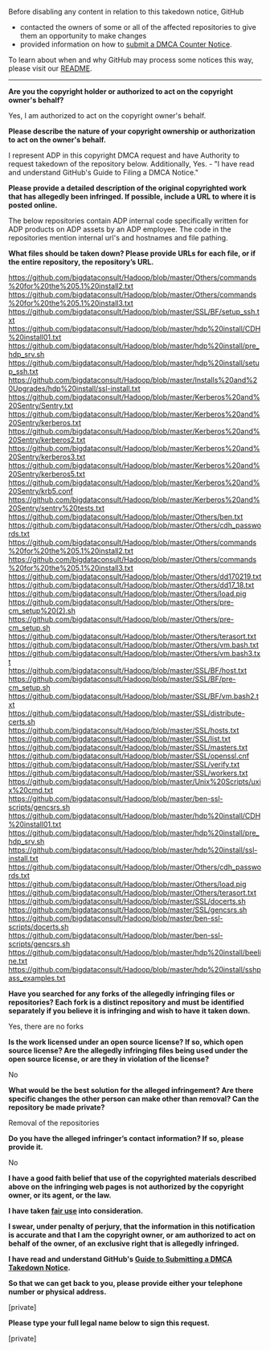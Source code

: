 Before disabling any content in relation to this takedown notice, GitHub
- contacted the owners of some or all of the affected repositories to give them an opportunity to make changes
- provided information on how to [submit a DMCA Counter Notice](https://docs.github.com/en/articles/guide-to-submitting-a-dmca-counter-notice).

To learn about when and why GitHub may process some notices this way, please visit our [README](https://github.com/github/dmca/blob/master/README.md).

---

**Are you the copyright holder or authorized to act on the copyright owner's behalf?**

Yes, I am authorized to act on the copyright owner's behalf.

**Please describe the nature of your copyright ownership or authorization to act on the owner's behalf.**

I represent ADP in this copyright DMCA request and have Authority to request takedown of the repository below.
Additionally, Yes. - "I have read and understand GitHub's Guide to Filing a DMCA Notice."

**Please provide a detailed description of the original copyrighted work that has allegedly been infringed. If possible, include a URL to where it is posted online.**

The below repositories contain ADP internal code specifically written for ADP products on ADP assets by an ADP employee. The code in the repositories mention internal url's and hostnames and file pathing.

**What files should be taken down? Please provide URLs for each file, or if the entire repository, the repository’s URL.**

https://github.com/bigdataconsult/Hadoop/blob/master/Others/commands%20for%20the%205.1%20install2.txt  
https://github.com/bigdataconsult/Hadoop/blob/master/Others/commands%20for%20the%205.1%20install3.txt  
https://github.com/bigdataconsult/Hadoop/blob/master/SSL/BF/setup_ssh.txt  
https://github.com/bigdataconsult/Hadoop/blob/master/hdp%20install/CDH%20install01.txt  
https://github.com/bigdataconsult/Hadoop/blob/master/hdp%20install/pre_hdp_srv.sh  
https://github.com/bigdataconsult/Hadoop/blob/master/hdp%20install/setup_ssh.txt  
https://github.com/bigdataconsult/Hadoop/blob/master/Installs%20and%20Upgrades/hdp%20install/ssl-install.txt  
https://github.com/bigdataconsult/Hadoop/blob/master/Kerberos%20and%20Sentry/Sentry.txt  
https://github.com/bigdataconsult/Hadoop/blob/master/Kerberos%20and%20Sentry/kerberos.txt  
https://github.com/bigdataconsult/Hadoop/blob/master/Kerberos%20and%20Sentry/kerberos2.txt  
https://github.com/bigdataconsult/Hadoop/blob/master/Kerberos%20and%20Sentry/kerberos3.txt  
https://github.com/bigdataconsult/Hadoop/blob/master/Kerberos%20and%20Sentry/kerberos5.txt  
https://github.com/bigdataconsult/Hadoop/blob/master/Kerberos%20and%20Sentry/krb5.conf  
https://github.com/bigdataconsult/Hadoop/blob/master/Kerberos%20and%20Sentry/sentry%20tests.txt  
https://github.com/bigdataconsult/Hadoop/blob/master/Others/ben.txt  
https://github.com/bigdataconsult/Hadoop/blob/master/Others/cdh_passwords.txt  
https://github.com/bigdataconsult/Hadoop/blob/master/Others/commands%20for%20the%205.1%20install2.txt  
https://github.com/bigdataconsult/Hadoop/blob/master/Others/commands%20for%20the%205.1%20install3.txt  
https://github.com/bigdataconsult/Hadoop/blob/master/Others/dd170219.txt  
https://github.com/bigdataconsult/Hadoop/blob/master/Others/dd17_18.txt  
https://github.com/bigdataconsult/Hadoop/blob/master/Others/load.pig  
https://github.com/bigdataconsult/Hadoop/blob/master/Others/pre-cm_setup%20(2).sh  
https://github.com/bigdataconsult/Hadoop/blob/master/Others/pre-cm_setup.sh  
https://github.com/bigdataconsult/Hadoop/blob/master/Others/terasort.txt  
https://github.com/bigdataconsult/Hadoop/blob/master/Others/vm.bash.txt  
https://github.com/bigdataconsult/Hadoop/blob/master/Others/vm.bash3.txt  
https://github.com/bigdataconsult/Hadoop/blob/master/SSL/BF/host.txt  
https://github.com/bigdataconsult/Hadoop/blob/master/SSL/BF/pre-cm_setup.sh  
https://github.com/bigdataconsult/Hadoop/blob/master/SSL/BF/vm.bash2.txt  
https://github.com/bigdataconsult/Hadoop/blob/master/SSL/distribute-certs.sh  
https://github.com/bigdataconsult/Hadoop/blob/master/SSL/hosts.txt  
https://github.com/bigdataconsult/Hadoop/blob/master/SSL/list.txt  
https://github.com/bigdataconsult/Hadoop/blob/master/SSL/masters.txt  
https://github.com/bigdataconsult/Hadoop/blob/master/SSL/openssl.cnf  
https://github.com/bigdataconsult/Hadoop/blob/master/SSL/verify.txt  
https://github.com/bigdataconsult/Hadoop/blob/master/SSL/workers.txt  
https://github.com/bigdataconsult/Hadoop/blob/master/Unix%20Scripts/uxix%20cmd.txt  
https://github.com/bigdataconsult/Hadoop/blob/master/ben-ssl-scripts/gencsrs.sh  
https://github.com/bigdataconsult/Hadoop/blob/master/hdp%20install/CDH%20install01.txt  
https://github.com/bigdataconsult/Hadoop/blob/master/hdp%20install/pre_hdp_srv.sh  
https://github.com/bigdataconsult/Hadoop/blob/master/hdp%20install/ssl-install.txt  
https://github.com/bigdataconsult/Hadoop/blob/master/Others/cdh_passwords.txt  
https://github.com/bigdataconsult/Hadoop/blob/master/Others/load.pig  
https://github.com/bigdataconsult/Hadoop/blob/master/Others/terasort.txt  
https://github.com/bigdataconsult/Hadoop/blob/master/SSL/docerts.sh  
https://github.com/bigdataconsult/Hadoop/blob/master/SSL/gencsrs.sh  
https://github.com/bigdataconsult/Hadoop/blob/master/ben-ssl-scripts/docerts.sh  
https://github.com/bigdataconsult/Hadoop/blob/master/ben-ssl-scripts/gencsrs.sh  
https://github.com/bigdataconsult/Hadoop/blob/master/hdp%20install/beeline.txt  
https://github.com/bigdataconsult/Hadoop/blob/master/hdp%20install/sshpass_examples.txt

**Have you searched for any forks of the allegedly infringing files or repositories? Each fork is a distinct repository and must be identified separately if you believe it is infringing and wish to have it taken down.**

Yes, there are no forks

**Is the work licensed under an open source license? If so, which open source license? Are the allegedly infringing files being used under the open source license, or are they in violation of the license?**

No

**What would be the best solution for the alleged infringement? Are there specific changes the other person can make other than removal? Can the repository be made private?**

Removal of the repositories

**Do you have the alleged infringer’s contact information? If so, please provide it.**

No

**I have a good faith belief that use of the copyrighted materials described above on the infringing web pages is not authorized by the copyright owner, or its agent, or the law.**

**I have taken <a href="https://www.lumendatabase.org/topics/22">fair use</a> into consideration.**

**I swear, under penalty of perjury, that the information in this notification is accurate and that I am the copyright owner, or am authorized to act on behalf of the owner, of an exclusive right that is allegedly infringed.**

**I have read and understand GitHub's <a href="https://docs.github.com/articles/guide-to-submitting-a-dmca-takedown-notice/">Guide to Submitting a DMCA Takedown Notice</a>.**

**So that we can get back to you, please provide either your telephone number or physical address.**

[private]

**Please type your full legal name below to sign this request.**

[private]
